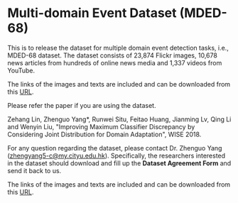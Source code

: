 # Multi-domain Event Dataset (MDED-68)
This is to release the dataset for multiple domain event detection tasks, i.e., MDED-68 dataset. The dataset consists of 23,874 Flickr images, 10,678 news articles from hundreds of online news media and 1,337 videos from YouTube.

The links of the images and texts are included and can be downloaded from this [URL](https://mail2gduteducn-my.sharepoint.com/:f:/g/personal/2111605074_mail2_gdut_edu_cn/EpsQSSzRn25Bj-Wb6wnb0E4BNFzrkSoGCB4-nApRlaW6Cg?e=lpkN4k).

Please refer the paper if you are using the dataset.

Zehang Lin, Zhenguo Yang*, Runwei Situ, Feitao Huang, Jianming Lv, Qing Li and Wenyin Liu, "Improving Maximum Classifier Discrepancy by Considering Joint Distribution for Domain Adaptation", WISE 2018.

For any question regarding the dataset, please contact Dr. Zhenguo Yang (zhengyang5-c@my.cityu.edu.hk). Specifically, the researchers interested in the dataset should download and fill up the **Dataset Agreement Form** and send it back to us.

The links of the images and texts are included and can be downloaded from this [URL](https://mail2gduteducn-my.sharepoint.com/:f:/g/personal/2111605074_mail2_gdut_edu_cn/EpsQSSzRn25Bj-Wb6wnb0E4BNFzrkSoGCB4-nApRlaW6Cg?e=lpkN4k).
